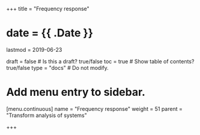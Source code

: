 +++
title = "Frequency response"

# date = {{ .Date }}
lastmod = 2019-06-23

draft = false  # Is this a draft? true/false
toc = true  # Show table of contents? true/false
type = "docs"  # Do not modify.

# Add menu entry to sidebar.
[menu.continuous]
  name = "Frequency response"
  weight = 51
  parent = "Transform analysis of systems"

+++
